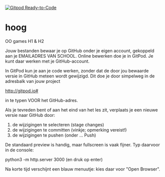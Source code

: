 [![Gitpod Ready-to-Code](https://img.shields.io/badge/Gitpod-Ready--to--Code-blue?logo=gitpod)](https://gitpod.io/#https://github.com/1004361/1004361_M6-7) 

# hoog
OO games H1 &amp; H2

Jouw bestanden bewaar je op GitHub onder je eigen account, gekoppeld aan je EMAILADRES VAN SCHOOL.
Online bewerken doe je in GitPod. Je kunt daar werken met je GitHub-account.

In GitPod kun je aan je code werken, zonder dat de door jou bewaarde versie in GitHub meteen wordt gewijzigd.
Dit doe je door simpelweg in de adresbalk van jouw project

http://gitpod.io#

in te typen VOOR het GitHub-adres.

Als je tevreden bent of aan het eind van het les zit, verplaats je een nieuwe versie naar GitHub door:
1) de wijzigingen te selecteren (stage changes)
2) de wijzigingen te committen (vinkje; opmerking vereist!)
3) de wijzigingen te pushen (onder ... Push)

De standaard preview is handig, maar fullscreen is vaak fijner. Typ daarvoor in de console:

python3 -m http.server 3000
(en druk op enter)

Na korte tijd verschijnt een blauw menuutje: kies daar voor "Open Browser".
